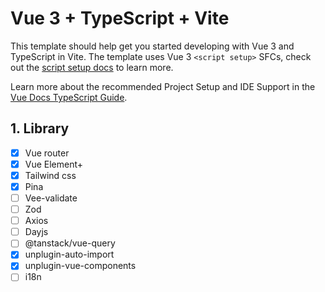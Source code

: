 # Vue 3 + TypeScript + Vite

This template should help get you started developing with Vue 3 and TypeScript in Vite. The template uses Vue 3 `<script setup>` SFCs, check out the [script setup docs](https://v3.vuejs.org/api/sfc-script-setup.html#sfc-script-setup) to learn more.

Learn more about the recommended Project Setup and IDE Support in the [Vue Docs TypeScript Guide](https://vuejs.org/guide/typescript/overview.html#project-setup).

## 1. Library

- [x] Vue router
- [x] Vue Element+
- [x] Tailwind css
- [x] Pina
- [ ] Vee-validate
- [ ] Zod
- [ ] Axios
- [ ] Dayjs
- [ ] @tanstack/vue-query
- [x] unplugin-auto-import
- [x] unplugin-vue-components
- [ ] i18n
